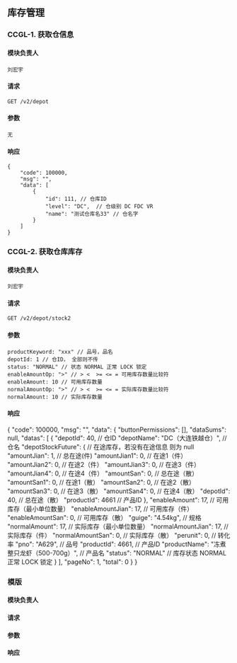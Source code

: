 
## 库存管理

### CCGL-1. 获取仓信息
#### 模块负责人
    刘宏宇
#### 请求
    GET /v2/depot
#### 参数
    无
#### 响应
    {
        "code": 100000,
        "msg": "",
        "data": [
            {
                "id": 111, // 仓库ID
                "level": "DC",  // 仓级别 DC FDC VR
                "name": "测试仓库名33" // 仓名字
            }
        ]
    }

### CCGL-2. 获取仓库库存
#### 模块负责人
    刘宏宇
#### 请求
    GET /v2/depot/stock2
#### 参数
    productKeyword: "xxx" // 品号，品名
    depotId: 1 // 仓ID， 全部则不传
    status: "NORMAL" // 状态 NORMAL 正常 LOCK 锁定
    enableAmountOp: ">" // > <  >= <= = 可用库存数量比较符
    enableAmount: 10 // 可用库存数量
    normalAmountOp: ">" // > <  >= <= = 实际库存数量比较符
    normalAmount: 10 // 实际库存数量
#### 响应
{
    "code": 100000,
    "msg": "",
    "data": {
        "buttonPermissions": [],
        "dataSums": null,
        "datas": [
            {
                "depotId": 40, // 仓ID
                "depotName": "DC（大连铁越仓）", // 仓名
                "depotStockFuture": { // 在途库存，若没有在途信息 则为 null
                    "amountJian": 1, // 总在途(件)
                    "amountJian1": 0, // 在途1（件）
                    "amountJian2": 0, // 在途2（件）
                    "amountJian3": 0, // 在途3（件）
                    "amountJian4": 0, // 在途4（件）
                    "amountSan": 0, // 总在途（散）
                    "amountSan1": 0, // 在途1（散）
                    "amountSan2": 0, // 在途2（散）
                    "amountSan3": 0, // 在途3（散）
                    "amountSan4": 0, // 在途4（散）
                    "depotId": 40, // 总在途（散）
                    "productId": 4661 // 产品ID
                },
                "enableAmount": 17, // 可用库存（最小单位数量）
                "enableAmountJian": 17, // 可用库存（件）
                "enableAmountSan": 0, // 可用库存（散）
                "guige": "4.54kg", // 规格
                "normalAmount": 17, // 实际库存（最小单位数量）
                "normalAmountJian": 17, // 实际库存（件）
                "normalAmountSan": 0, // 实际库存（散）
                "perunit": 0, // 转化率
                "pno": "A629", // 品号
                "productId": 4661, // 产品ID
                "productName": "冻煮整只龙虾（500-700g）", // 产品名
                "status": "NORMAL" // 库存状态 NORMAL 正常 LOCK 锁定
            }
        ],
        "pageNo": 1, 
        "total": 0
    }
}

### 模版
#### 模块负责人
#### 请求
#### 参数
#### 响应

